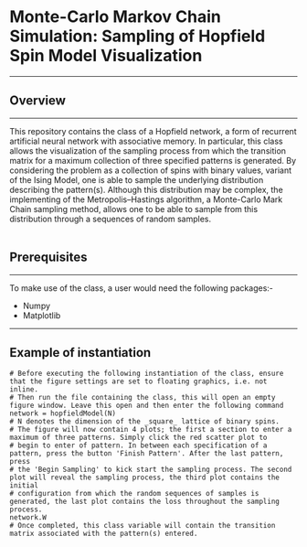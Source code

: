 # Monte-Carlo Markov Chain Simulation: Sampling of Hopfield Spin Model Visualization
________________________________________________________________________________________________________________________________________

## Overview 
________________________________________________________________________________________________________________________________________

This repository contains the class of a Hopfield network, a form of recurrent artificial neural network with associative memory.
In particular, this class allows the visualization of the sampling process from which the transition matrix for a maximum collection of 
three specified patterns is generated. By considering the problem as a collection of spins with binary values, variant of the Ising Model, 
one is able to sample the underlying distribution describing the pattern(s). Although this distribution may be complex, the implementing of
the Metropolis–Hastings algorithm, a Monte-Carlo Mark Chain sampling method, allows one to be able to sample from this distribution through
a sequences of random samples.  
<br>
## Prerequisites
________________________________________________________________________________________________________________________________________
To make use of the class, a user would need the following packages:-
* Numpy 
* Matplotlib
_______________________________________________________________________________________________________________________________________
## Example of instantiation

```
# Before executing the following instantiation of the class, ensure that the figure settings are set to floating graphics, i.e. not inline.
# Then run the file containing the class, this will open an empty figure window. Leave this open and then enter the following command 
network = hopfieldModel(N)
# N denotes the dimension of the _square_ lattice of binary spins.
# The figure will now contain 4 plots; the first a section to enter a maximum of three patterns. Simply click the red scatter plot to
# begin to enter of pattern. In between each specification of a pattern, press the button 'Finish Pattern'. After the last pattern, press
# the 'Begin Sampling' to kick start the sampling process. The second plot will reveal the sampling process, the third plot contains the initial
# configuration from which the random sequences of samples is generated, the last plot contains the loss throughout the sampling process.
network.W 
# Once completed, this class variable will contain the transition matrix associated with the pattern(s) entered. 
```
